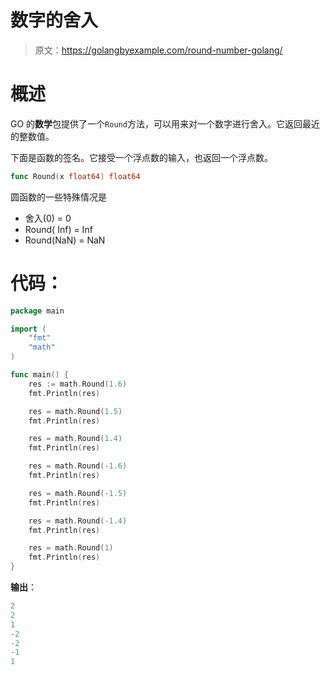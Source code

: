 # 数字的舍入

> 原文：<https://golangbyexample.com/round-number-golang/>

# **概述**

GO 的**数学**包提供了一个`Round`方法，可以用来对一个数字进行舍入。它返回最近的整数值。

下面是函数的签名。它接受一个浮点数的输入，也返回一个浮点数。

```go
func Round(x float64) float64
```

圆函数的一些特殊情况是

*   舍入(0) = 0
*   Round( Inf) = Inf
*   Round(NaN) = NaN

# **代码**：

```go
package main

import (
    "fmt"
    "math"
)

func main() {
    res := math.Round(1.6)
    fmt.Println(res)

    res = math.Round(1.5)
    fmt.Println(res)

    res = math.Round(1.4)
    fmt.Println(res)

    res = math.Round(-1.6)
    fmt.Println(res)

    res = math.Round(-1.5)
    fmt.Println(res)

    res = math.Round(-1.4)
    fmt.Println(res)

    res = math.Round(1)
    fmt.Println(res)
}
```

**输出**：

```go
2
2
1
-2
-2
-1
1
```